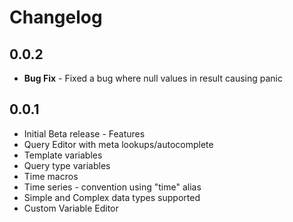 # Changelog

## 0.0.2

- **Bug Fix** - Fixed a bug where null values in result causing panic

## 0.0.1

- Initial Beta release - Features
- Query Editor with meta lookups/autocomplete
- Template variables
- Query type variables
- Time macros
- Time series - convention using "time" alias
- Simple and Complex data types supported
- Custom Variable Editor

